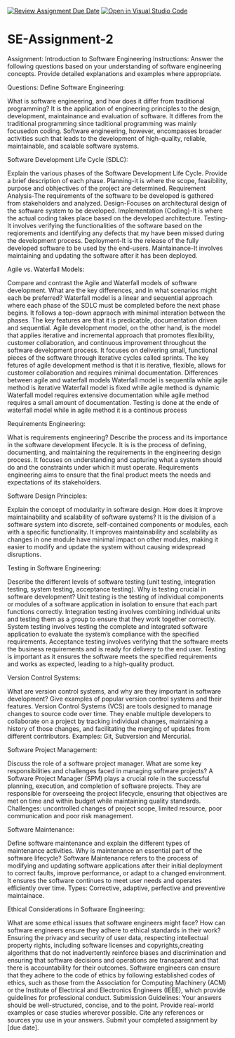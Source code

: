 [![Review Assignment Due Date](https://classroom.github.com/assets/deadline-readme-button-24ddc0f5d75046c5622901739e7c5dd533143b0c8e959d652212380cedb1ea36.svg)](https://classroom.github.com/a/-ucQIGTc)
[![Open in Visual Studio Code](https://classroom.github.com/assets/open-in-vscode-718a45dd9cf7e7f842a935f5ebbe5719a5e09af4491e668f4dbf3b35d5cca122.svg)](https://classroom.github.com/online_ide?assignment_repo_id=15226943&assignment_repo_type=AssignmentRepo)
# SE-Assignment-2
Assignment: Introduction to Software Engineering
Instructions:
Answer the following questions based on your understanding of software engineering concepts. Provide detailed explanations and examples where appropriate.

Questions:
Define Software Engineering:

What is software engineering, and how does it differ from traditional programming?
It is the application of engineering principles to the design, development, maintainance and evaluation of software. It differes from the traditional programming since taditional programming was mainly focusedon coding. Software engineering, however, encompasses broader activities such that leads to the development of  high-quality, reliable, maintainable, and scalable software systems.


Software Development Life Cycle (SDLC):

Explain the various phases of the Software Development Life Cycle. Provide a brief description of each phase.
Planning-it is where the scope, feasibility, purpose and obhjectives of the project are determined.
Requirement Analysis-The requirements of the software to be developed is gathered from stakeholders and analyzed.
Design-Focuses on architectural design of the software system to be developed.
Implementation (Coding)-It is where the actual coding takes place based on the developed architecture.
Testing-It involves verifying the functionalities of the software based on the reqiorements and identifying any defects that my have been missed during the development process.
Deployment-It is the release of the fully developed software to be used by the end-users.
Maintainance-It involves maintaining and updating the software after it has been deployed.


Agile vs. Waterfall Models:

Compare and contrast the Agile and Waterfall models of software development. What are the key differences, and in what scenarios might each be preferred?
Waterfall model is a linear and sequential approach where each phase of the SDLC must be completed before the next phase begins. It follows a top-down appraoch with minimal interation between the phases. The key features are that it is predicatble, documentation driven and sequential. Agile development model, on the other hand, is the model that applies iterative and incremental approach that promotes flexibility, customer collaboration, and continuous improvement throughout the software development process. It focuses on delivering small, functional pieces of the software through iterative cycles called sprints. The key fetures of agile development method is that it is iterative, flexible, allows for customer collaboration and requires minimal documentation.
Differences between agile and waterfall models
Waterfall model is sequentila while agile method is iterative
Waterfall model is fixed while agile method is dynamic
Waterfall model requires extensive documentation while agile method requires a small amount of documentation. 
Testing is done at the ende of waterfall model while in agile method it is a continous process


Requirements Engineering:

What is requirements engineering? Describe the process and its importance in the software development lifecycle.
It is is the process of defining, documenting, and maintaining the requirements in the engineering design process.
It focuses on understanding and capturing what a system should do and the constraints under which it must operate. Requirements engineering aims to ensure that the final product meets the needs and expectations of its stakeholders.

Software Design Principles:

Explain the concept of modularity in software design. How does it improve maintainability and scalability of software systems?
It is the division of a software system into discrete, self-contained components or modules, each with a specific functionality.
It improves maintainability and scalability as changes in one module have minimal impact on other modules, making it easier to modify and update the system without causing widespread disruptions.

Testing in Software Engineering:

Describe the different levels of software testing (unit testing, integration testing, system testing, acceptance testing). Why is testing crucial in software development?
Unit testing is the testing of individual components or modules of a software application in isolation to ensure that each part functions correctly.
 Integration testing involves combining individual units and testing them as a group to ensure that they work together correctly.
 System testing involves testing the complete and integrated software application to evaluate the system’s compliance with the specified requirements.
 Acceptance testing involves verifying that the software meets the business requirements and is ready for delivery to the end user.
 Testing is important as it ensures the software meets the specified requirements and works as expected, leading to a high-quality product.

Version Control Systems:

What are version control systems, and why are they important in software development? Give examples of popular version control systems and their features.
Version Control Systems (VCS) are tools designed to manage changes to source code over time. They enable multiple developers to collaborate on a project by tracking individual changes, maintaining a history of those changes, and facilitating the merging of updates from different contributors.
Examples: Git, Subversion and Mercurial.

Software Project Management:

Discuss the role of a software project manager. What are some key responsibilities and challenges faced in managing software projects?
A Software Project Manager (SPM) plays a crucial role in the successful planning, execution, and completion of software projects. They are responsible for overseeing the project lifecycle, ensuring that objectives are met on time and within budget while maintaining quality standards.
Challenges: uncontrolled changes of project scope, limited resource, poor communication and poor risk management.

Software Maintenance:

Define software maintenance and explain the different types of maintenance activities. Why is maintenance an essential part of the software lifecycle?
Software Maintenance refers to the process of modifying and updating software applications after their initial deployment to correct faults, improve performance, or adapt to a changed environment. It ensures the software continues to meet user needs and operates efficiently over time.
Types: Corrective, adaptive, perfective and preventive maintainace.

Ethical Considerations in Software Engineering:

What are some ethical issues that software engineers might face? How can software engineers ensure they adhere to ethical standards in their work?
Ensuring the privacy and security of user data, respecting intellectual property rights, including software licenses and copyrights,creating algorithms that do not inadvertently reinforce biases and discrimination and ensuring that software decisions and operations are transparent and that there is accountability for their outcomes.
Software engineers can ensure that they adhere to the code of ethics by following established codes of ethics, such as those from the Association for Computing Machinery (ACM) or the Institute of Electrical and Electronics Engineers (IEEE), which provide guidelines for professional conduct.
Submission Guidelines:
Your answers should be well-structured, concise, and to the point.
Provide real-world examples or case studies wherever possible.
Cite any references or sources you use in your answers.
Submit your completed assignment by [due date].
